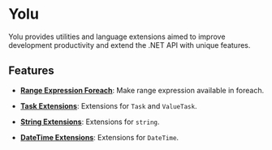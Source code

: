# Yolu

Yolu provides utilities and language extensions aimed to improve development productivity
and extend the .NET API with unique features. 

## Features

- **[Range Expression Foreach](#result)**: Make range expression available in foreach.

- **[Task Extensions](#task-extensions)**: Extensions for `Task` and `ValueTask`.
  
- **[String Extensions](#string-extensions)**: Extensions for `string`.
  
- **[DateTime Extensions](#datetime-extensions)**: Extensions for `DateTime`.
